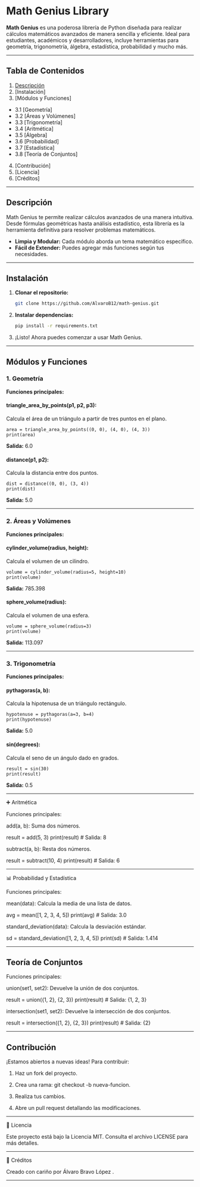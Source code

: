 # **Math Genius Library**

**Math Genius** es una poderosa librería de Python diseñada para realizar cálculos matemáticos avanzados de manera sencilla y eficiente. Ideal para estudiantes, académicos y desarrolladores, incluye herramientas para geometría, trigonometría, álgebra, estadística, probabilidad y mucho más.

---

## **Tabla de Contenidos**

1. [Descripción](#-)
2. [Instalación]
3. [Módulos y Funciones]
 - 3.1 [Geometría]
 - 3.2 [Áreas y Volúmenes]
 - 3.3 [Trigonometría]
 - 3.4 [Aritmética]
 - 3.5 [Álgebra]
 - 3.6 [Probabilidad]
 - 3.7 [Estadística]
 - 3.8 [Teoría de Conjuntos]
4. [Contribución]
5. [Licencia]
6. [Créditos]

---

## **Descripción**

Math Genius te permite realizar cálculos avanzados de una manera intuitiva. Desde fórmulas geométricas hasta análisis estadístico, esta librería es la herramienta definitiva para resolver problemas matemáticos.

- **Limpia y Modular:** Cada módulo aborda un tema matemático específico.
- **Fácil de Extender:** Puedes agregar más funciones según tus necesidades.

---

## **Instalación**

1. **Clonar el repositorio:**
   ```bash
   git clone https://github.com/AlvaroB12/math-genius.git

2. **Instalar dependencias:**

   ```bash
   pip install -r requirements.txt

3. ¡Listo! Ahora puedes comenzar a usar Math Genius.

---

## **Módulos y Funciones**

### **1. Geometría**

**Funciones principales:**

#### triangle_area_by_points(p1, p2, p3):
Calcula el área de un triángulo a partir de tres puntos en el plano.

    area = triangle_area_by_points((0, 0), (4, 0), (4, 3))
    print(area)  

**Salida:** 6.0

#### distance(p1, p2):
Calcula la distancia entre dos puntos.

    dist = distance((0, 0), (3, 4))
    print(dist)  

**Salida:** 5.0



---

### **2. Áreas y Volúmenes**

**Funciones principales:**

#### cylinder_volume(radius, height):
Calcula el volumen de un cilindro.

    volume = cylinder_volume(radius=5, height=10)
    print(volume)  

**Salida:** 785.398

#### sphere_volume(radius):
Calcula el volumen de una esfera.

    volume = sphere_volume(radius=3)
    print(volume)  

**Salida:** 113.097



---

### **3. Trigonometría**

**Funciones principales:**

#### pythagoras(a, b):
Calcula la hipotenusa de un triángulo rectángulo.

    hypotenuse = pythagoras(a=3, b=4)
    print(hypotenuse) 
 
**Salida:** 5.0

#### sin(degrees):
Calcula el seno de un ángulo dado en grados.

    result = sin(30)
    print(result)  

**Salida:** 0.5



---

➕ Aritmética

Funciones principales:

add(a, b):
Suma dos números.

result = add(5, 3)
print(result)  # Salida: 8

subtract(a, b):
Resta dos números.

result = subtract(10, 4)
print(result)  # Salida: 6



---

📊 Probabilidad y Estadística

Funciones principales:

mean(data):
Calcula la media de una lista de datos.

avg = mean([1, 2, 3, 4, 5])
print(avg)  # Salida: 3.0

standard_deviation(data):
Calcula la desviación estándar.

sd = standard_deviation([1, 2, 3, 4, 5])
print(sd)  # Salida: 1.414



---

## Teoría de Conjuntos

Funciones principales:

union(set1, set2):
Devuelve la unión de dos conjuntos.

result = union({1, 2}, {2, 3})
print(result)  # Salida: {1, 2, 3}

intersection(set1, set2):
Devuelve la intersección de dos conjuntos.

result = intersection({1, 2}, {2, 3})
print(result)  # Salida: {2}



---

## Contribución

¡Estamos abiertos a nuevas ideas! Para contribuir:

1. Haz un fork del proyecto.


2. Crea una rama: git checkout -b nueva-funcion.


3. Realiza tus cambios.


4. Abre un pull request detallando las modificaciones.




---

📜 Licencia

Este proyecto está bajo la Licencia MIT. Consulta el archivo LICENSE para más detalles.


---

🙌 Créditos

Creado con cariño por Álvaro Bravo López .

---


    


